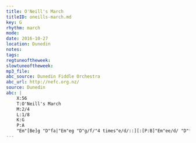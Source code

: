 ```yaml
---
title: O'Neill's March
titleID: oneills-march.md
key: G
rhythm: march 
mode:
date: 2016-10-27
location: Dunedin
notes:
tags:
regtuneoftheweek:
slowtuneoftheweek:
mp3_file:
abc_source: Dunedin Fiddle Orchestra
abc_url: http://nefc.org.nz/
source: Dunedin
abc: |
    X:56
    T:O'Neill's March
    M:2/4
    L:1/8
    K:G
    P:A
    "Em"[Be]g "D"fa|"Em"eg "D"g/f/"4 times"e/d/::][:[P:B]"Em"ee/d/ "D"f/e/d/B/|"Em"ed/e/ "D"f/e/d/B/:][::[P:C]"Am"A>B "G"G>B|"Am"Ae "G"e/d/"4 times"B/G/::|
---
```

